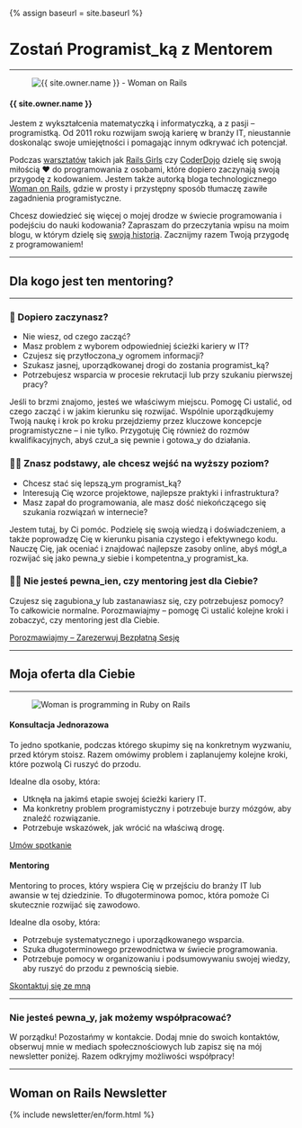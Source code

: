 {% assign baseurl = site.baseurl %}

# Zostań Programist_ką z Mentorem

<hr>

<div class="row">
  <div class="col-md-6">
    <figure>
      <img id='owner-img' src="/images/workshops/agnieszka.jpg" alt="{{ site.owner.name }} - Woman on Rails">
    </figure>
  </div>
  <div class="col-md-6">
    <h4>{{ site.owner.name }}</h4>
    <p class='text-justify'>
      Jestem z wykształcenia matematyczką i informatyczką, a z pasji – programistką. Od 2011 roku rozwijam swoją karierę w branży IT, nieustannie doskonaląc swoje umiejętności i pomagając innym odkrywać ich potencjał.
    </p>
    <p class='text-justify'>
      Podczas <a href="pl/kategoria/warsztaty" title='Warsztaty w IT'>warsztatów</a> takich jak <a href="tags/#Rails%20Girls" title='Warsztaty Rails Girls'>Rails Girls</a> czy <a href="/tags/#CoderDojo" title="Zajęcia z programowania CoderDojo">CoderDojo</a> dzielę się swoją miłością ❤️ do programowania z osobami, które dopiero zaczynają swoją przygodę z kodowaniem. Jestem także autorką bloga technologicznego <a href="/pl/" title="Programowanie z kobiecej perspektywy">Woman on Rails</a>, gdzie w prosty i przystępny sposób tłumaczę zawiłe zagadnienia programistyczne.
    </p>
  </div>
</div>
<p class='text-justify'>
  Chcesz dowiedzieć się więcej o mojej drodze w świecie programowania i podejściu do nauki kodowania? Zapraszam do przeczytania wpisu na moim blogu, w którym dzielę się <a href="/pl/about" title="Jak zostałam programistką?">swoją historią</a>. Zacznijmy razem Twoją przygodę z programowaniem!
</p>

<hr>

## Dla kogo jest ten mentoring?

<hr>

### 🤔 Dopiero zaczynasz?

- Nie wiesz, od czego zacząć?
- Masz problem z wyborem odpowiedniej ścieżki kariery w IT?
- Czujesz się przytłoczona_y ogromem informacji?
- Szukasz jasnej, uporządkowanej drogi do zostania programist_ką?
- Potrzebujesz wsparcia w procesie rekrutacji lub przy szukaniu pierwszej pracy?

Jeśli to brzmi znajomo, jesteś we właściwym miejscu. Pomogę Ci ustalić, od czego zacząć i w jakim kierunku się rozwijać. Wspólnie uporządkujemy Twoją naukę i krok po kroku przejdziemy przez kluczowe koncepcje programistyczne – i nie tylko. Przygotuję Cię również do rozmów kwalifikacyjnych, abyś czuł_a się pewnie i gotowa_y do działania.


### 👩‍🏫 Znasz podstawy, ale chcesz wejść na wyższy poziom?

- Chcesz stać się lepszą_ym programist_ką?
- Interesują Cię wzorce projektowe, najlepsze praktyki i infrastruktura?
- Masz zapał do programowania, ale masz dość niekończącego się szukania rozwiązań w internecie?

Jestem tutaj, by Ci pomóc. Podzielę się swoją wiedzą i doświadczeniem, a także poprowadzę Cię w kierunku pisania czystego i efektywnego kodu. Nauczę Cię, jak oceniać i znajdować najlepsze zasoby online, abyś mógł_a rozwijać się jako pewna_y siebie i kompetentna_y programist_ka.

### 🤷‍♀️ Nie jesteś pewna_ien, czy mentoring jest dla Ciebie?

Czujesz się zagubiona_y lub zastanawiasz się, czy potrzebujesz pomocy? To całkowicie normalne. Porozmawiajmy – pomogę Ci ustalić kolejne kroki i zobaczyć, czy mentoring jest dla Ciebie.

<a href="https://calendly.com/womanonrails/mentoring" class='btn btn-danger btn-lg btn-block' target='blank'>Porozmawiajmy – Zarezerwuj Bezpłatną Sesję</a>

<hr>

## Moja oferta dla Ciebie

<hr>

<figure>
  <img src="/images/workshops/programming-woman.jpg" alt="Woman is programming in Ruby on Rails">
</figure>

<div class="row">
  <div class="col-md-6">
    <div class="offer">
      <h4>Konsultacja Jednorazowa</h4>
      <p class='text-justify'>
        To jedno spotkanie, podczas którego skupimy się na konkretnym wyzwaniu, przed którym stoisz. Razem omówimy problem i zaplanujemy kolejne kroki, które pozwolą Ci ruszyć do przodu.
      </p>
      <p>Idealne dla osoby, która:</p>
      <ul>
        <li>Utknęła na jakimś etapie swojej ścieżki kariery IT.</li>
        <li>Ma konkretny problem programistyczny i potrzebuje burzy mózgów, aby znaleźć rozwiązanie.</li>
        <li>Potrzebuje wskazówek, jak wrócić na właściwą drogę.</li>
      </ul>
      <a href="{{ baseurl }}/contact" class='btn btn-danger btn-lg btn-block'>Umów spotkanie</a>
    </div>
  </div>
  <div class="col-md-6">
    <div class="offer">
      <h4>Mentoring</h4>
      <p class='text-justify'>
        Mentoring to proces, który wspiera Cię w przejściu do branży IT lub awansie w tej dziedzinie. To długoterminowa pomoc, która pomoże Ci skutecznie rozwijać się zawodowo.
      </p>
      <p>Idealne dla osoby, która:</p>
      <ul>
        <li>Potrzebuje systematycznego i uporządkowanego wsparcia.</li>
        <li>Szuka długoterminowego przewodnictwa w świecie programowania.</li>
        <li>Potrzebuje pomocy w organizowaniu i podsumowywaniu swojej wiedzy, aby ruszyć do przodu z pewnością siebie.</li>
      </ul>
      <a href="{{ baseurl }}/contact" class='btn btn-danger btn-lg btn-block'>Skontaktuj się ze mną</a>
    </div>
  </div>
</div>

<hr>

### Nie jesteś pewna_y, jak możemy współpracować?

W porządku! Pozostańmy w kontakcie. Dodaj mnie do swoich kontaktów, obserwuj mnie w mediach społecznościowych lub zapisz się na mój newsletter poniżej. Razem odkryjmy możliwości współpracy!

<hr>

## Woman on Rails Newsletter

{% include newsletter/en/form.html %}
